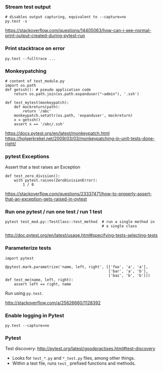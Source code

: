 ### Stream test output

```
# disables output capturing, equivalent to --capture=no
py.test -s
```

https://stackoverflow.com/questions/14405063/how-can-i-see-normal-print-output-created-during-pytest-run


### Print stacktrace on error

```
py.test --fulltrace ...
```


### Monkeypatching

```
# content of test_module.py
import os.path
def getssh(): # pseudo application code
    return os.path.join(os.path.expanduser("~admin"), '.ssh')

def test_mytest(monkeypatch):
    def mockreturn(path):
        return '/abc'
    monkeypatch.setattr(os.path, 'expanduser', mockreturn)
    x = getssh()
    assert x == '/abc/.ssh'
```
https://docs.pytest.org/en/latest/monkeypatch.html
https://holgerkrekel.net/2009/03/03/monkeypatching-in-unit-tests-done-right/


### pytest Exceptions

Assert that a test raises an Exception
```
def test_zero_division():
    with pytest.raises(ZeroDivisionError):
        1 / 0
```
https://stackoverflow.com/questions/23337471/how-to-properly-assert-that-an-exception-gets-raised-in-pytest


### Run one pytest / run one test / run 1 test

```
pytest test_mod.py::TestClass::test_method  # run a single method in
                                            # a single class
```

http://doc.pytest.org/en/latest/usage.html#specifying-tests-selecting-tests


### Parameterize tests

```
import pytest

@pytest.mark.parametrize('name, left, right', [['foo', 'a', 'a'],
                                               ['bar', 'a', 'b'],
                                               ['baz', 'b', 'b']])
def test_me(name, left, right):
    assert left == right, name
```

Run using `py.test`.

http://stackoverflow.com/a/25626660/1128392


### Enable logging in Pytest

```
py.test --capture=no
```


### Pytest

Test discovery: http://pytest.org/latest/goodpractises.html#test-discovery

* Looks for `test_*.py` and `*_test.py` files, among other things.
* Within a test file, runs `test_` prefixed functions and methods.